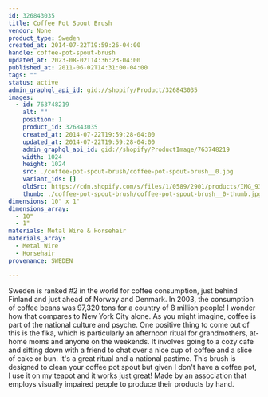 ```yaml
---
id: 326843035
title: Coffee Pot Spout Brush
vendor: None
product_type: Sweden
created_at: 2014-07-22T19:59:26-04:00
handle: coffee-pot-spout-brush
updated_at: 2023-08-02T14:36:23-04:00
published_at: 2011-06-02T14:31:00-04:00
tags: ""
status: active
admin_graphql_api_id: gid://shopify/Product/326843035
images:
  - id: 763748219
    alt: ""
    position: 1
    product_id: 326843035
    created_at: 2014-07-22T19:59:28-04:00
    updated_at: 2014-07-22T19:59:28-04:00
    admin_graphql_api_id: gid://shopify/ProductImage/763748219
    width: 1024
    height: 1024
    src: ./coffee-pot-spout-brush/coffee-pot-spout-brush__0.jpg
    variant_ids: []
    oldSrc: https://cdn.shopify.com/s/files/1/0589/2901/products/IMG_9346.jpeg?v=1406073568
    thumb: ./coffee-pot-spout-brush/coffee-pot-spout-brush__0-thumb.jpg
dimensions: 10" x 1"
dimensions_array:
  - 10"
  - 1"
materials: Metal Wire & Horsehair
materials_array:
  - Metal Wire
  - Horsehair
provenance: SWEDEN

---
```


Sweden is ranked #2 in the world for coffee consumption, just behind Finland and just ahead of Norway and Denmark. In 2003, the consumption of coffee beans was 97,320 tons for a country of 8 million people! I wonder how that compares to New York City alone. As you might imagine, coffee is part of the national culture and psyche. One positive thing to come out of this is the fika, which is particularly an afternoon ritual for grandmothers, at-home moms and anyone on the weekends. It involves going to a cozy cafe and sitting down with a friend to chat over a nice cup of coffee and a slice of cake or bun. It's a great ritual and a national pastime. This brush is designed to clean your coffee pot spout but given I don't have a coffee pot, I use it on my teapot and it works just great! Made by an association that employs visually impaired people to produce their products by hand.